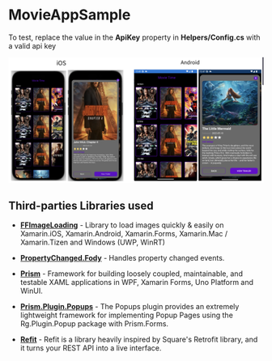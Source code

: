 # MovieAppSample

To test, replace the value in the **ApiKey** property in **Helpers/Config.cs** with a valid api key

<img width="1000" src="assets/banner.png" />



## Third-parties Libraries used
- **[FFImageLoading](https://github.com/luberda-molinet/FFImageLoading)** - Library to load images quickly & easily on Xamarin.iOS, Xamarin.Android, Xamarin.Forms, Xamarin.Mac / Xamarin.Tizen and Windows (UWP, WinRT)

- **[PropertyChanged.Fody](https://github.com/Fody/PropertyChanged)** - Handles property changed events.      

- **[Prism](https://github.com/PrismLibrary/Prism)** - Framework for building loosely coupled, maintainable, and testable XAML applications in WPF, Xamarin Forms, Uno Platform and WinUI.

- **[Prism.Plugin.Popups](https://github.com/dansiegel/Prism.Plugin.Popups)** - The Popups plugin provides an extremely lightweight framework for implementing Popup Pages using the Rg.Plugin.Popup package with Prism.Forms.
                                                    
- **[Refit](https://github.com/reactiveui/refit)** - Refit is a library heavily inspired by Square's Retrofit library, and it turns your REST API into a live interface.
                                  
